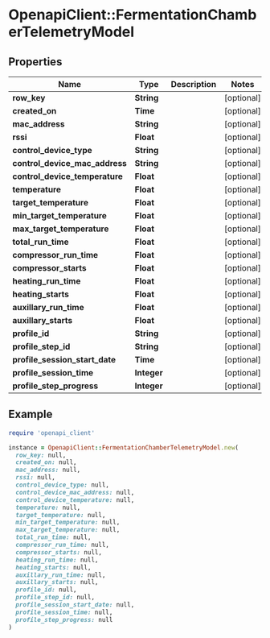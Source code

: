 # OpenapiClient::FermentationChamberTelemetryModel

## Properties

| Name | Type | Description | Notes |
| ---- | ---- | ----------- | ----- |
| **row_key** | **String** |  | [optional] |
| **created_on** | **Time** |  | [optional] |
| **mac_address** | **String** |  | [optional] |
| **rssi** | **Float** |  | [optional] |
| **control_device_type** | **String** |  | [optional] |
| **control_device_mac_address** | **String** |  | [optional] |
| **control_device_temperature** | **Float** |  | [optional] |
| **temperature** | **Float** |  | [optional] |
| **target_temperature** | **Float** |  | [optional] |
| **min_target_temperature** | **Float** |  | [optional] |
| **max_target_temperature** | **Float** |  | [optional] |
| **total_run_time** | **Float** |  | [optional] |
| **compressor_run_time** | **Float** |  | [optional] |
| **compressor_starts** | **Float** |  | [optional] |
| **heating_run_time** | **Float** |  | [optional] |
| **heating_starts** | **Float** |  | [optional] |
| **auxillary_run_time** | **Float** |  | [optional] |
| **auxillary_starts** | **Float** |  | [optional] |
| **profile_id** | **String** |  | [optional] |
| **profile_step_id** | **String** |  | [optional] |
| **profile_session_start_date** | **Time** |  | [optional] |
| **profile_session_time** | **Integer** |  | [optional] |
| **profile_step_progress** | **Integer** |  | [optional] |

## Example

```ruby
require 'openapi_client'

instance = OpenapiClient::FermentationChamberTelemetryModel.new(
  row_key: null,
  created_on: null,
  mac_address: null,
  rssi: null,
  control_device_type: null,
  control_device_mac_address: null,
  control_device_temperature: null,
  temperature: null,
  target_temperature: null,
  min_target_temperature: null,
  max_target_temperature: null,
  total_run_time: null,
  compressor_run_time: null,
  compressor_starts: null,
  heating_run_time: null,
  heating_starts: null,
  auxillary_run_time: null,
  auxillary_starts: null,
  profile_id: null,
  profile_step_id: null,
  profile_session_start_date: null,
  profile_session_time: null,
  profile_step_progress: null
)
```

